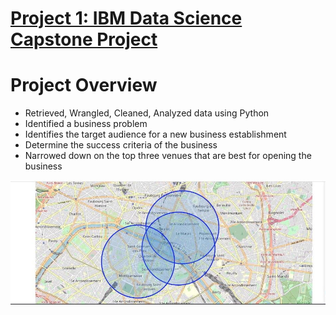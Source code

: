

# [Project 1: IBM Data Science Capstone Project](https://github.com/Esther-Ogundipe/Data-Science-Porfolio)

# Project Overview
* Retrieved, Wrangled, Cleaned, Analyzed data using Python
* Identified a business problem 
* Identifies the target audience for a new business establishment
* Determine the success criteria of the business
* Narrowed down on the top three venues that are best for opening the business

![](/images/battle%20of%20neighborhods.png) 
